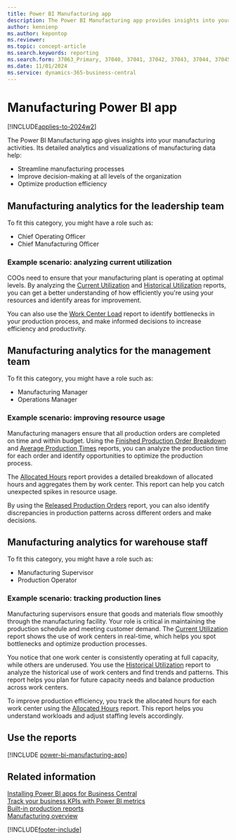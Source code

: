 ```yaml
---
title: Power BI Manufacturing app
description: The Power BI Manufacturing app provides insights into your manufacturing activities.
author: kennienp
ms.author: kepontop
ms.reviewer:
ms.topic: concept-article
ms.search.keywords: reporting
ms.search.form: 37063_Primary, 37040, 37041, 37042, 37043, 37044, 37045, 37046, 37047, 37048, 37049, 37055, 37094, 37095, 37096, 37097, 37098, 37099, 37107
ms.date: 11/01/2024
ms.service: dynamics-365-business-central
---
```


# Manufacturing Power BI app

[!INCLUDE[applies-to-2024w2](includes/applies-to-2024w2.md)]

The Power BI Manufacturing app gives insights into your manufacturing activities. Its detailed analytics and visualizations of manufacturing data help:

- Streamline manufacturing processes
- Improve decision-making at all levels of the organization
- Optimize production efficiency

## Manufacturing analytics for the leadership team

To fit this category, you might have a role such as:

- Chief Operating Officer
- Chief Manufacturing Officer
  
### Example scenario: analyzing current utilization

COOs need to ensure that your manufacturing plant is operating at optimal levels. By analyzing the [Current Utilization](manufacturing-powerbi-current-utilization.md) and [Historical Utilization](manufacturing-powerbi-historical-utilization.md) reports, you can get a better understanding of how efficiently you're using your resources and identify areas for improvement.

You can also use the [Work Center Load](manufacturing-powerbi-work-center-load.md) report to identify bottlenecks in your production process, and make informed decisions to increase efficiency and productivity.

## Manufacturing analytics for the management team

To fit this category, you might have a role such as:

- Manufacturing Manager
- Operations Manager

### Example scenario: improving resource usage

Manufacturing managers ensure that all production orders are completed on time and within budget. Using the [Finished Production Order Breakdown](manufacturing-powerbi-finished-production-order-breakdown.md) and [Average Production Times](manufacturing-powerbi-average-production-times.md) reports, you can analyze the production time for each order and identify opportunities to optimize the production process.

The [Allocated Hours](manufacturing-powerbi-allocated-hours.md) report provides a detailed breakdown of allocated hours and aggregates them by work center. This report can help you catch unexpected spikes in resource usage.

By using the [Released Production Orders](manufacturing-powerbi-released-production-orders.md) report, you can also identify discrepancies in production patterns across different orders and make decisions.

## Manufacturing analytics for warehouse staff

To fit this category, you might have a role such as:

- Manufacturing Supervisor
- Production Operator

### Example scenario: tracking production lines

Manufacturing supervisors ensure that goods and materials flow smoothly through the manufacturing facility. Your role is critical in maintaining the production schedule and meeting customer demand. The [Current Utilization](manufacturing-powerbi-current-utilization.md) report shows the use of work centers in real-time, which helps you spot bottlenecks and optimize production processes.

You notice that one work center is consistently operating at full capacity, while others are underused. You use the [Historical Utilization](manufacturing-powerbi-historical-utilization.md) report to analyze the historical use of work centers and find trends and patterns. This report helps you plan for future capacity needs and balance production across work centers.

To improve production efficiency, you track the allocated hours for each work center using the [Allocated Hours](manufacturing-powerbi-allocated-hours.md) report. This report helps you understand workloads and adjust staffing levels accordingly.

## Use the reports

[!INCLUDE [power-bi-manufacturing-app](includes/power-bi-manufacturing-app.md)]

## Related information

[Installing Power BI apps for Business Central](across-powerbi-install-business-central-apps.md)   
[Track your business KPIs with Power BI metrics](track-kpis-with-power-bi-metrics.md)  
[Built-in production reports](production-reports.md)  
[Manufacturing overview](production-manage-manufacturing.md)  

[!INCLUDE[footer-include](includes/footer-banner.md)]
